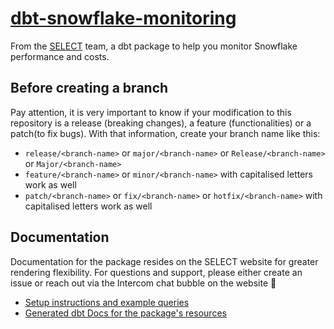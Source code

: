 # [dbt-snowflake-monitoring](https://select.dev/docs/dbt-snowflake-monitoring)

From the [SELECT](https://select.dev) team, a dbt package to help you monitor Snowflake performance and costs.

## Before creating a branch

Pay attention, it is very important to know if your modification to this repository is a release (breaking changes), a feature (functionalities) or a patch(to fix bugs). With that information, create your branch name like this:

- `release/<branch-name>` or `major/<branch-name>` or `Release/<branch-name>` or `Major/<branch-name>`
- `feature/<branch-name>` or `minor/<branch-name>` with capitalised letters work as well
- `patch/<branch-name>` or `fix/<branch-name>` or `hotfix/<branch-name>` with capitalised letters work as well

## Documentation

Documentation for the package resides on the SELECT website for greater rendering flexibility. For questions and support, please either create an issue or reach out via the Intercom chat bubble on the website 🙂

* [Setup instructions and example queries](https://select.dev/docs/dbt-snowflake-monitoring)
* [Generated dbt Docs for the package's resources](https://get-select.github.io/dbt-snowflake-monitoring/#!/overview)
